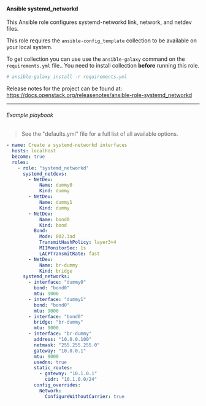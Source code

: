 #### Ansible systemd_networkd

This Ansible role configures systemd-networkd link, network, and netdev files.

This role requires the ``ansible-config_template`` collection to be available
on your local system.

To get collection you can use use the ``ansible-galaxy`` command on the
``requirements.yml`` file.. You need to install collection **before**
running this role.

``` bash
# ansible-galaxy install -r requirements.yml
```

Release notes for the project can be found at:
  https://docs.openstack.org/releasenotes/ansible-role-systemd_networkd


----

###### Example playbook

> See the "defaults.yml" file for a full list of all available options.

``` yaml
- name: Create a systemd-networkd interfaces
  hosts: localhost
  become: true
  roles:
    - role: "systemd_networkd"
      systemd_netdevs:
        - NetDev:
            Name: dummy0
            Kind: dummy
        - NetDev:
            Name: dummy1
            Kind: dummy
        - NetDev:
            Name: bond0
            Kind: bond
          Bond:
            Mode: 802.3ad
            TransmitHashPolicy: layer3+4
            MIIMonitorSec: 1s
            LACPTransmitRate: fast
        - NetDev:
            Name: br-dummy
            Kind: bridge
      systemd_networks:
        - interface: "dummy0"
          bond: "bond0"
          mtu: 9000
        - interface: "dummy1"
          bond: "bond0"
          mtu: 9000
        - interface: "bond0"
          bridge: "br-dummy"
          mtu: 9000
        - interface: "br-dummy"
          address: "10.0.0.100"
          netmask: "255.255.255.0"
          gateway: "10.0.0.1"
          mtu: 9000
          usedns: true
          static_routes:
            - gateway: "10.1.0.1"
              cidr: "10.1.0.0/24"
          config_overrides:
            Network:
              ConfigureWithoutCarrier: true
```
